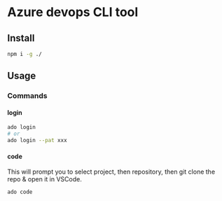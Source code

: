 # Azure devops CLI tool

## Install

```bash
npm i -g ./
```

## Usage

### Commands

#### login

```bash
ado login
# or
ado login --pat xxx
```

#### code

This will prompt you to select project, then repository, then git clone the repo & open it in VSCode.

```bash
ado code
```
